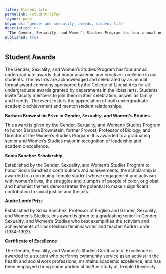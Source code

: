 ```yaml
---
title: Student Life
permalink: /student-life/
layout: page
keywords: 'gender and sexuality, awards, student life'
description: >- 
 "The Gender, Sexuality, and Women’s Studies Program has four annual undergraduate awards that honor academic and creative excellence     in our students."
published: true
---
```


## Student Awards

The Gender, Sexuality, and Women’s Studies Program has four annual undergraduate awards that honor academic and creative excellence in our students. The awards are acknowledged and celebrated by an annual formal award ceremony sponsored by the College of Liberal Arts for all undergraduate awards granted by departments in the liberal arts. Students invite faculty members to join them in their celebration, as well as family and friends. The event fosters the appreciation of both undergraduate academic achievement and mentor/student relationships.

**Barbara Brownstein Prize in Gender, Sexuality, and Women's Studies**

This award is given by the Gender, Sexuality, and Women’s Studies Program to honor Barbara Brownstein, former Provost, Professor of Biology, and Director of the Women’s Studies Program. It is awarded to a graduating senior and Women’s Studies major in recognition of leadership and academic excellence.

**Sonia Sanchez Scholarship**

Established by the Gender, Sexuality, and Women’s Studies Program to honor Sonia Sanchez’s contributions and achievements, the scholarship is awarded to a continuing Temple student whose engagement and activism with women’s lives, the struggles and triumphs of people of color, or global and humanist themes demonstrates the potential to make a significant contribution to social justice and the arts.

**Audre Lorde Prize**

Established by Sonia Sanchez, Professor of English and Gender, Sexuality, and Women’s Studies, this award is given to a graduating senior in Gender, Sexuality, and Women’s Studies who best exemplifies the activism and achievements of black lesbian feminist writer and teacher Audre Lorde (1934-1992).

**Certificate of Excellence**

The Gender, Sexuality, and Women's Studies Certificate of Excellence is awarded to a student who performs community service as an activist in the health and social work professions, maintains academic excellence, and has been employed during some portion of his/her study at Temple University.
